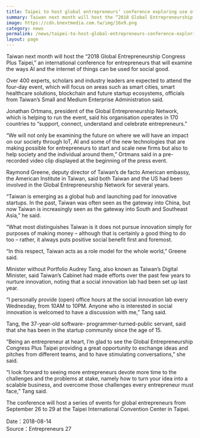 ```yaml
---
title: Taipei to host global entrepreneurs’ conference exploring use of AI, IoT for social good
summary: Taiwan next month will host the “2018 Global Entrepreneurship Congress Plus Taipei” 
image: https://cdn.bnextmedia.com.tw/img/16x9.png
category: news
permalink: /news/taipei-to-host-global-entrepreneurs-conference-exploring-use-of-ai-iot-for-social-good/
layout: page
---
```

Taiwan next month will host the “2018 Global Entrepreneurship Congress Plus Taipei,” an international conference for entrepreneurs that will examine the ways AI and the internet of things can be used for social good.

Over 400 experts, scholars and industry leaders are expected to attend the four-day event, which will focus on areas such as smart cities, smart healthcare solutions, blockchain and future startup ecosystems, officials from Taiwan’s Small and Medium Enterprise Administration said.

Jonathan Ortmans, president of the Global Entrepreneurship Network, which is helping to run the event, said his organisation operates in 170 countries to “support, connect, understand and celebrate entrepreneurs.”

“We will not only be examining the future on where we will have an impact on our society through IoT, AI and some of the new technologies that are making possible for entrepreneurs to start and scale new firms but also to help society and the individual around them,” Ortmans said in a pre-recorded video clip displayed at the beginning of the press event.

Raymond Greene, deputy director of Taiwan’s de facto American embassy, the American Institute in Taiwan, said both Taiwan and the US had been involved in the Global Entrepreneurship Network for several years.

“Taiwan is emerging as a global hub and launching pad for innovative startups. In the past, Taiwan was often seen as the gateway into China, but now Taiwan is increasingly seen as the gateway into South and Southeast Asia,” he said.

“What most distinguishes Taiwan is it does not pursue innovation simply for purposes of making money – although that is certainly a good thing to do too – rather, it always puts positive social benefit first and foremost.

“In this respect, Taiwan acts as a role model for the whole world,” Greene said.

Minister without Portfolio Audrey Tang, also known as Taiwan’s Digital Minister, said Taiwan’s Cabinet had made efforts over the past few years to nurture innovation, noting that a social innovation lab had been set up last year.

“I personally provide (open) office hours at the social innovation lab every Wednesday, from 10AM to 10PM. Anyone who is interested in social innovation is welcomed to have a discussion with me,” Tang said.

Tang, the 37-year-old software- programmer-turned-public servant, said that she has been in the startup community since the age of 15.

“Being an entrepreneur at heart, I’m glad to see the Global Entrepreneurship Congress Plus Taipei providing a great opportunity to exchange ideas and pitches from different teams, and to have stimulating conversations,” she said.

“I look forward to seeing more entrepreneurs devote more time to the challenges and the problems at stake, namely how to turn your idea into a scalable business, and overcome those challenges every entrepreneur must face,” Tang said.

The conference will host a series of events for global entrepreneurs from September 26 to 29 at the Taipei International Convention Center in Taipei.

Date：2018-08-14
<br/>
Source：Entrepreneurs 27
